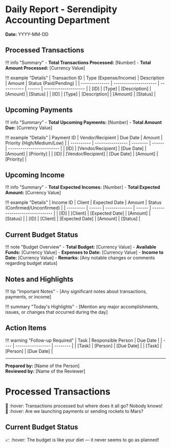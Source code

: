 # Daily Report - Serendipity Accounting Department

**Date:** YYYY-MM-DD

## Processed Transactions

!!! info "Summary"
    - **Total Transactions Processed:** [Number]
    - **Total Amount Processed:** [Currency Value]

!!! example "Details"
    | Transaction ID | Type (Expense/Income) | Description | Amount | Status (Paid/Pending) |
    | -------------- | --------------------- | ----------- | ------ | -------------------- |
    | [ID]           | [Type]                | [Description] | [Amount] | [Status] |
    | [ID]           | [Type]                | [Description] | [Amount] | [Status] |

## Upcoming Payments

!!! info "Summary"
    - **Total Upcoming Payments:** [Number]
    - **Total Amount Due:** [Currency Value]

!!! example "Details"
    | Payment ID | Vendor/Recipient | Due Date | Amount | Priority (High/Medium/Low) |
    | ---------- | ---------------- | -------- | ------ | ------------------------- |
    | [ID]       | [Vendor/Recipient] | [Due Date] | [Amount] | [Priority] |
    | [ID]       | [Vendor/Recipient] | [Due Date] | [Amount] | [Priority] |

## Upcoming Income

!!! info "Summary"
    - **Total Expected Incomes:** [Number]
    - **Total Expected Amount:** [Currency Value]

!!! example "Details"
    | Income ID | Client | Expected Date | Amount | Status (Confirmed/Unconfirmed) |
    | --------- | ------ | ------------- | ------ | ----------------------------- |
    | [ID]      | [Client] | [Expected Date] | [Amount] | [Status] |
    | [ID]      | [Client] | [Expected Date] | [Amount] | [Status] |

## Current Budget Status

!!! note "Budget Overview"
    - **Total Budget:** [Currency Value]
    - **Available Funds:** [Currency Value]
    - **Expenses to Date:** [Currency Value]
    - **Income to Date:** [Currency Value]
    - **Remarks:** [Any notable changes or comments regarding budget status]

## Notes and Highlights

!!! tip "Important Notes"
    - [Any significant notes about transactions, payments, or income]

!!! summary "Today's Highlights"
    - [Mention any major accomplishments, issues, or changes that occurred during the day]

## Action Items

!!! warning "Follow-up Required"
    | Task | Responsible Person | Due Date |
    | ---- | ----------------- | -------- |
    | [Task] | [Person] | [Due Date] |
    | [Task] | [Person] | [Due Date] |

---

**Prepared by:** [Name of the Person]  
**Reviewed by:** [Name of the Reviewer]

<!-- Hover jokes on certain words -->
# Processed Transactions
:money_with_wings: :hover: Transactions processed but where does it all go? Nobody knows!
:rocket: :hover: Are we launching payments or sending rockets to Mars?

## Current Budget Status
:chart_with_upwards_trend: :hover: The budget is like your diet — it never seems to go as planned!
